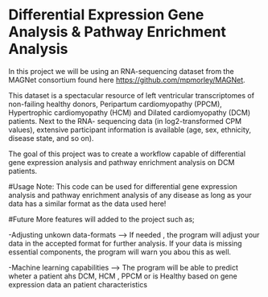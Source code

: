 # Differential Expression Gene Analysis & Pathway Enrichment Analysis

In this project we will be using an RNA-sequencing dataset from the MAGNet consortium found here https://github.com/mpmorley/MAGNet. 

This dataset is a spectacular resource of left ventricular transcriptomes of
non-failing healthy donors, Peripartum cardiomyopathy (PPCM), Hypertrophic
cardiomyopathy (HCM) and Dilated cardiomyopathy (DCM) patients. Next to the RNA-
sequencing data (in log2-transformed CPM values), extensive participant information is
available (age, sex, ethnicity, disease state, and so on). 

The goal of this project was to create a workflow capable of differential gene expression analysis and pathway enrichment analysis on DCM patients. 

#Usage 
Note: This code can be used for differential gene expression analysis and pathway enrichment analysis of any disease as long as your data has a similar format as the data used here! 

#Future 
More features will added to the project such as; 

-Adjusting unkown data-formats --> If needed , the program will adjust your data in the accepted format for further analysis. If your data is missing essential components, the program will warn you abou this as well. 

-Machine learning capabilities --> The program will be able to predict wheter a patient ahs DCM, HCM , PPCM or is Healthy based on gene expression data an patient characteristics 
